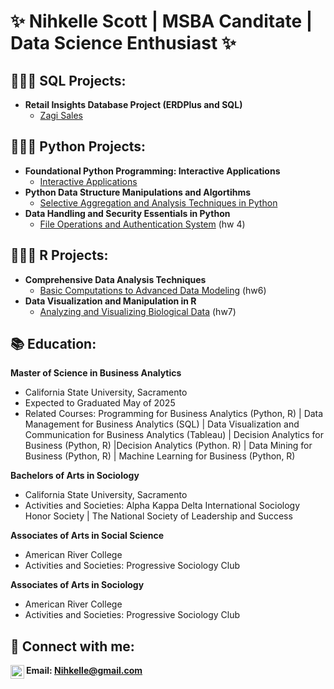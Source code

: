 <h1>✨ Nihkelle Scott | MSBA Canditate | Data Science Enthusiast ✨</h1> 

<h2>👩🏽‍💻 SQL Projects:</h2>

- <b>Retail Insights Database Project (ERDPlus and SQL)</b>
  - [Zagi Sales](https://github.com)
 
<h2>👩🏽‍💻 Python Projects:</h2>

- <b>Foundational Python Programming: Interactive Applications</b>
  - [Interactive Applications](https://github.com/nihkelle/Python_InteractiveApplications/tree/main) 
- <b>Python Data Structure Manipulations and Algortihms</b>
  - [Selective Aggregation and Analysis Techniques in Python](https://github.com/nihkelle/Python_Selective-Aggregation-and-Analysis-Techniques-in-Python/blob/main/README.md) 
- <b>Data Handling and Security Essentials in Python</b>
  - [File Operations and Authentication System](https://github.com/joshmadakor1/Algorithms-Practice) (hw 4)

<h2>👩🏽‍💻 R Projects:</h2>

- <b>Comprehensive Data Analysis Techniques</b>
  - [Basic Computations to Advanced Data Modeling](https://github.com/joshmadakor1/Algorithms-Practice) (hw6)
- <b>Data Visualization and Manipulation in R</b>
  - [Analyzing and Visualizing Biological Data](https://github.com/joshmadakor1/Algorithms-Practice) (hw7)

<h2>📚 Education:</h2>

<b> Master of Science in Business Analytics</b>
- California State University, Sacramento
- Expected to Graduated May of 2025
- Related Courses: Programming for Business Analytics (Python, R) | Data Management for Business Analytics (SQL) | Data Visualization and Communication for Business Analytics (Tableau) | Decision Analytics for Business (Python, R) |Decision Analytics (Python. R) | Data Mining for Business (Python, R) | Machine Learning for Business (Python, R)

<b> Bachelors of Arts in Sociology </b> 
- California State University, Sacramento
- Activities and Societies: Alpha Kappa Delta International Sociology Honor Society | The National Society of Leadership and Success

<b> Associates of Arts in Social Science </b>
- American River College
- Activities and Societies: Progressive Sociology Club

<b> Associates of Arts in Sociology </b>
- American River College
- Activities and Societies: Progressive Sociology Club
  
<h2>🤳 Connect with me:</h2>

[<img align="left" alt="Edward | LinkedIn" width="22px" src="https://cdn.jsdelivr.net/npm/simple-icons@v3/icons/linkedin.svg" />][linkedin]
<b> Email: Nihkelle@gmail.com </b>

[linkedin]: https://www.linkedin.com/in/nihkelle-scott-478415257/

<!--
**joshmadakor1/joshmadakor1** is a ✨ _special_ ✨ repository because its `README.md` (this file) appears on your GitHub profile.
[<img align="left" alt="JoshMadakor | LinkedIn" width="22px" src="https://cdn.jsdelivr.net/npm/simple-icons@v3/icons/linkedin.svg" />][linkedin]
Here are some ideas to get you started:

- 🔭 I’m currently working on ...
- 🌱 I’m currently learning ...
- 👯 I’m looking to collaborate on ...
- 🤔 I’m looking for help with ...
- 💬 Ask me about ...
- 📫 How to reach me: ...
- 😄 Pronouns: ...
- ⚡ Fun fact: ...
-->
